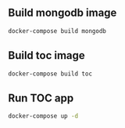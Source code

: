 ## Build mongodb image

```bash
docker-compose build mongodb
```

## Build toc image
```bash
docker-compose build toc
```

## Run TOC app
```bash
docker-compose up -d
```